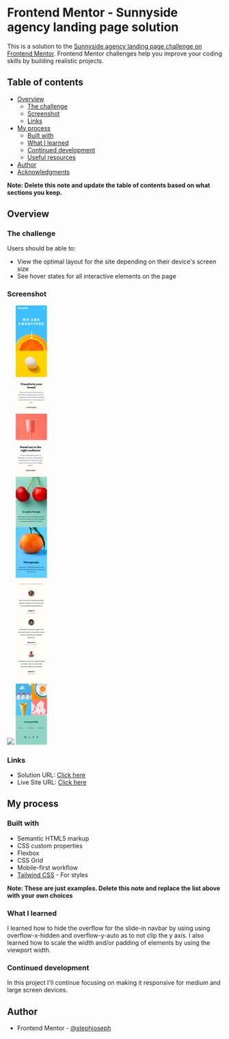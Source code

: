 # Frontend Mentor - Sunnyside agency landing page solution

This is a solution to the [Sunnyside agency landing page challenge on Frontend Mentor](https://www.frontendmentor.io/challenges/sunnyside-agency-landing-page-7yVs3B6ef). Frontend Mentor challenges help you improve your coding skills by building realistic projects.

## Table of contents

- [Overview](#overview)
  - [The challenge](#the-challenge)
  - [Screenshot](#screenshot)
  - [Links](#links)
- [My process](#my-process)
  - [Built with](#built-with)
  - [What I learned](#what-i-learned)
  - [Continued development](#continued-development)
  - [Useful resources](#useful-resources)
- [Author](#author)
- [Acknowledgments](#acknowledgments)

**Note: Delete this note and update the table of contents based on what sections you keep.**

## Overview

### The challenge

Users should be able to:

- View the optimal layout for the site depending on their device's screen size
- See hover states for all interactive elements on the page

### Screenshot

![](./screenshots/desktop-view.png)
![](./screenshots/mobile-view.png)


### Links

- Solution URL: [Click here](https://your-solution-url.com)
- Live Site URL: [Click here](https://sunny-side-agency-landing-page-main-by-stephjoseph.netlify.app/)

## My process

### Built with

- Semantic HTML5 markup
- CSS custom properties
- Flexbox
- CSS Grid
- Mobile-first workflow
- [Tailwind CSS](https://tailwindcss.com/) - For styles

**Note: These are just examples. Delete this note and replace the list above with your own choices**

### What I learned

I learned how to hide the overflow for the slide-in navbar by using using overflow-x-hidden and overflow-y-auto as to not clip the y axis. I also learned how to scale the width and/or padding of elements by using the viewport width.

### Continued development

In this project I'll continue focusing on making it responsive for medium and large screen devices. 


## Author


- Frontend Mentor - [@stephjoseph](https://www.frontendmentor.io/profile/stephjoseph)

